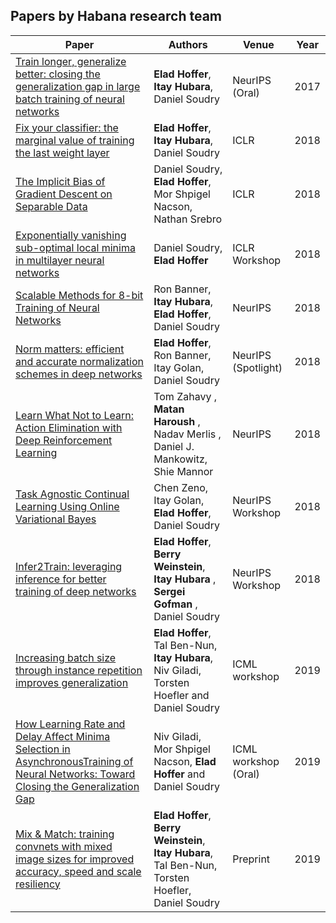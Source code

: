 **Papers by Habana research team**
----------------------------------

| Paper                                                                                                                                                                                                                                                        | Authors                                                                                | Venue                | Year |
|--------------------------------------------------------------------------------------------------------------------------------------------------------------------------------------------------------------------------------------------------------------|----------------------------------------------------------------------------------------|----------------------|------|
| [Train longer, generalize better: closing the generalization gap in large batch training of neural networks](https://papers.nips.cc/paper/6770-train-longer-generalize-better-closing-the-generalization-gap-in-large-batch-training-of-neural-networks.pdf) | **Elad Hoffer**, **Itay Hubara**, Daniel Soudry                                                | NeurIPS (Oral)       | 2017 |
| [Fix your classifier: the marginal value of training the last weight layer](https://arxiv.org/abs/1801.04540)                                                                                                                                                | **Elad Hoffer**, **Itay Hubara**, Daniel Soudry                                                | ICLR                 | 2018 |
| [The Implicit Bias of Gradient Descent on Separable Data](https://arxiv.org/abs/1710.10345)                                                                                                                                                                  | Daniel Soudry, **Elad Hoffer**, Mor Shpigel Nacson, Nathan Srebro                          | ICLR                 | 2018 |
| [Exponentially vanishing sub-optimal local minima in multilayer neural networks](https://arxiv.org/abs/1702.05777)                                                                                                                                           | Daniel Soudry, **Elad Hoffer**                                                             | ICLR Workshop        | 2018 |
| [Scalable Methods for 8-bit Training of Neural Networks](https://papers.nips.cc/paper/7761-scalable-methods-for-8-bit-training-of-neural-networks.pdf)                                                                                                       | Ron Banner, **Itay Hubara**, **Elad Hoffer**, Daniel Soudry                                    | NeurIPS              | 2018 |
| [Norm matters: efficient and accurate normalization schemes in deep networks](https://papers.nips.cc/paper/7485-norm-matters-efficient-and-accurate-normalization-schemes-in-deep-networks.pdf)                                                              | **Elad Hoffer**, Ron Banner, Itay Golan, Daniel Soudry                                     | NeurIPS (Spotlight)  | 2018 |
| [Learn What Not to Learn: Action Elimination with Deep Reinforcement Learning](https://papers.nips.cc/paper/7615-learn-what-not-to-learn-action-elimination-with-deep-reinforcement-learning.pdf)                                                            | Tom Zahavy , **Matan Haroush** , Nadav Merlis , Daniel J. Mankowitz, Shie Mannor           | NeurIPS              | 2018 |
| [Task Agnostic Continual Learning Using Online Variational Bayes](http://bayesiandeeplearning.org/2018/papers/58.pdf)                                                                                                                                        | Chen Zeno, Itay Golan, **Elad Hoffer**, Daniel Soudry                                      | NeurIPS Workshop     | 2018 |
| [Infer2Train: leveraging inference for better training of deep networks](http://learningsys.org/nips18/assets/papers/24CameraReadySubmissionInfer2Train.pdf)                                                                                                 | **Elad Hoffer**, **Berry Weinstein**, **Itay Hubara** , **Sergei Gofman** , Daniel Soudry              | NeurIPS Workshop     | 2018 |
| [Increasing batch size through instance repetition improves generalization](https://drive.google.com/file/d/13I1qhczfUaLYlEZSfJ04nkRXyD1a5I8Q/view?usp=sharing)                                                                                              | **Elad Hoffer**, Tal Ben-Nun, **Itay Hubara**, Niv Giladi, Torsten Hoefler and Daniel Soudry   | ICML workshop        | 2019 |
| [How Learning Rate and Delay Affect Minima Selection in AsynchronousTraining of Neural Networks: Toward Closing the Generalization Gap](https://drive.google.com/file/d/101yxxakquNQYtr5CD7bdbDgDLVmt1H-J/view)                                              | Niv Giladi, Mor Shpigel Nacson, **Elad Hoffer** and Daniel Soudry                          | ICML workshop (Oral) | 2019 |
| [Mix & Match: training convnets with mixed image sizes for improved accuracy, speed and scale resiliency]()                                                                                                                                                  | **Elad Hoffer**, **Berry Weinstein**, **Itay Hubara**, Tal Ben-Nun, Torsten Hoefler, Daniel Soudry | Preprint             | 2019 |
